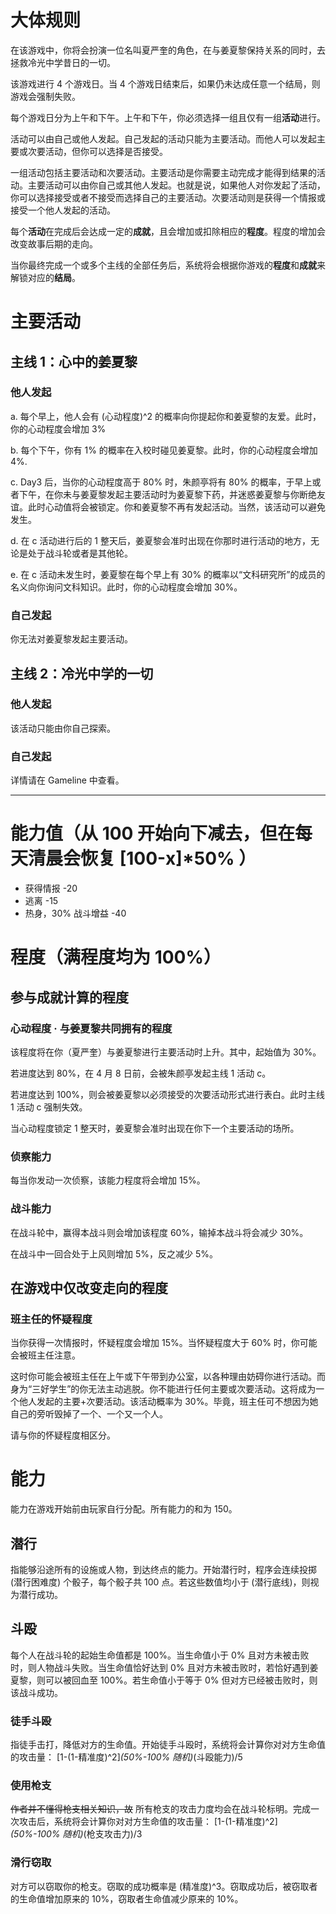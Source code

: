 # 大体规则

在该游戏中，你将会扮演一位名叫夏严奎的角色，在与姜夏黎保持关系的同时，去拯救冷光中学昔日的一切。

该游戏进行 4 个游戏日。当 4 个游戏日结束后，如果仍未达成任意一个结局，则游戏会强制失败。

每个游戏日分为上午和下午。上午和下午，你必须选择一组且仅有一组**活动**进行。

活动可以由自己或他人发起。自己发起的活动只能为主要活动。而他人可以发起主要或次要活动，但你可以选择是否接受。

一组活动包括主要活动和次要活动。主要活动是你需要主动完成才能得到结果的活动。主要活动可以由你自己或其他人发起。也就是说，如果他人对你发起了活动，你可以选择接受或者不接受而选择自己的主要活动。次要活动则是获得一个情报或接受一个他人发起的活动。

每个**活动**在完成后会达成一定的**成就**，且会增加或扣除相应的**程度**。程度的增加会改变故事后期的走向。

当你最终完成一个或多个主线的全部任务后，系统将会根据你游戏的**程度**和**成就**来解锁对应的**结局**。

# 主要活动

## 主线 1：心中的姜夏黎

### 他人发起

a. 每个早上，他人会有 (心动程度)^2 的概率向你提起你和姜夏黎的友爱。此时，你的心动程度会增加 3%

b. 每个下午，你有 1% 的概率在入校时碰见姜夏黎。此时，你的心动程度会增加 4%.

c. Day3 后，当你的心动程度高于 80% 时，朱颜亭将有 80% 的概率，于早上或者下午，在你未与姜夏黎发起主要活动时为姜夏黎下药，并迷惑姜夏黎与你断绝友谊。此时心动值将会被锁定。你和姜夏黎不再有发起活动。当然，该活动可以避免发生。

d. 在 c 活动进行后的 1 整天后，姜夏黎会准时出现在你那时进行活动的地方，无论是处于战斗轮或者是其他轮。

e. 在 c 活动未发生时，姜夏黎在每个早上有 30% 的概率以“文科研究所”的成员的名义向你询问文科知识。此时，你的心动程度会增加 30%。

### 自己发起

你无法对姜夏黎发起主要活动。

## 主线 2：冷光中学的一切

### 他人发起

该活动只能由你自己探索。

### 自己发起

详情请在 Gameline 中查看。

---

# 能力值（从 100 开始向下减去，但在每天清晨会恢复 [100-x]*50% ）

- 获得情报 -20
- 逃离 -15
- 热身，30% 战斗增益 -40


# 程度（满程度均为 100%）

## 参与成就计算的程度

### 心动程度 · 与姜夏黎共同拥有的程度

该程度将在你（夏严奎）与姜夏黎进行主要活动时上升。其中，起始值为 30%。

若进度达到 80%，在 4 月 8 日前，会被朱颜亭发起主线 1 活动 c。

若进度达到 100%，则会被姜夏黎以必须接受的次要活动形式进行表白。此时主线 1 活动 c 强制失效。

当心动程度锁定 1 整天时，姜夏黎会准时出现在你下一个主要活动的场所。

### 侦察能力

每当你发动一次侦察，该能力程度将会增加 15%。

### 战斗能力

在战斗轮中，赢得本战斗则会增加该程度 60%，输掉本战斗将会减少 30%。

在战斗中一回合处于上风则增加 5%，反之减少 5%。

## 在游戏中仅改变走向的程度

### 班主任的怀疑程度

当你获得一次情报时，怀疑程度会增加 15%。当怀疑程度大于 60% 时，你可能会被班主任注意。

这时你可能会被班主任在上午或下午带到办公室，以各种理由妨碍你进行活动。而身为“三好学生”的你无法主动逃脱。你不能进行任何主要或次要活动。这将成为一个他人发起的主要+次要活动。该活动概率为 30%。毕竟，班主任可不想因为她自己的旁听毁掉了一个、一个又一个人。

请与你的怀疑程度相区分。

# 能力

能力在游戏开始前由玩家自行分配。所有能力的和为 150。

## 潜行

指能够沿途所有的设施或人物，到达终点的能力。开始潜行时，程序会连续投掷 (潜行困难度) 个骰子，每个骰子共 100 点。若这些数值均小于 (潜行底线)，则视为潜行成功。

## 斗殴

每个人在战斗轮的起始生命值都是 100%。当生命值小于 0% 且对方未被击败时，则人物战斗失败。当生命值恰好达到 0% 且对方未被击败时，若恰好遇到姜夏黎，则可以被回血至 100%。若生命值小于等于 0% 但对方已经被击败时，则该战斗成功。

### 徒手斗殴

指徒手击打，降低对方的生命值。开始徒手斗殴时，系统将会计算你对对方生命值的攻击量：
    [1-(1-精准度)^2]*(50%-100% 随机)*(斗殴能力)/5

### 使用枪支

~~作者并不懂得枪支相关知识，故~~ 所有枪支的攻击力度均会在战斗轮标明。完成一次攻击后，系统将会计算你对对方生命值的攻击量：
    [1-(1-精准度)^2]*(50%-100% 随机)*(枪支攻击力)/3

### 滑行窃取

对方可以窃取你的枪支。窃取的成功概率是 (精准度)^3。窃取成功后，被窃取者的生命值增加原来的 10%，窃取者生命值减少原来的 10%。